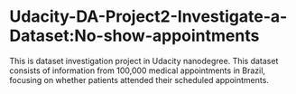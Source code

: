 # Udacity-DA-Project2-Investigate-a-Dataset:No-show-appointments
This is dataset investigation project in Udacity nanodegree. This dataset consists of information from 100,000 medical appointments in Brazil, focusing on whether patients attended their scheduled appointments.
